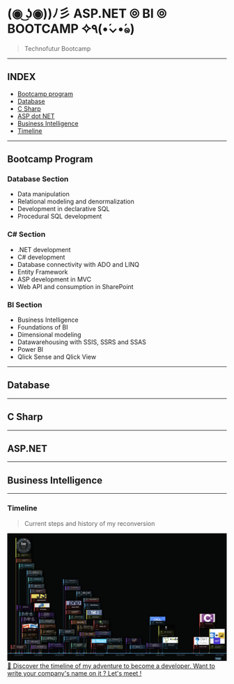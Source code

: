 #  (◉ ͜ʖ◉))ﾉ彡 ASP.NET ⦾ BI ⦾ BOOTCAMP ✧٩(•́⌄•́๑)
> Technofutur Bootcamp 



---

##  INDEX

- [Bootcamp program](#bootcamp_program)
- [Database](#database)
- [C Sharp](#c_sharp)
- [ASP dot NET](#asp_dot_net)
- [Business Intelligence](#business_intelligence)
- [Timeline](#timeline)


---

##  Bootcamp Program

### Database Section

-   Data manipulation
-   Relational modeling and denormalization 
-   Development in declarative SQL
-   Procedural SQL development

### C# Section

-   .NET development
-   C# development
-   Database connectivity with ADO and LINQ
-   Entity Framework
-   ASP development in MVC
-   Web API and consumption in SharePoint

### BI Section 

-   Business Intelligence
-   Foundations of BI
-   Dimensional modeling
-   Datawarehousing with SSIS, SSRS and SSAS
-   Power BI
-   Qlick Sense and Qlick View

---

##  Database



---

##  C Sharp



---

##  ASP.NET

---

##  Business Intelligence


---

### Timeline
> Current steps and history of my reconversion

![Timeline](images/Timeline-21-04-05.png "Reconversion Timeline")
[:calendar: Discover the timeline of my adventure to become a developer. Want to write your company's name on it ? Let's meet !](https://timelines.gitkraken.com/timeline/2e12cc334eb0406b84bf7a6339e666c4?range=2020-05-26_2021-08-02)
